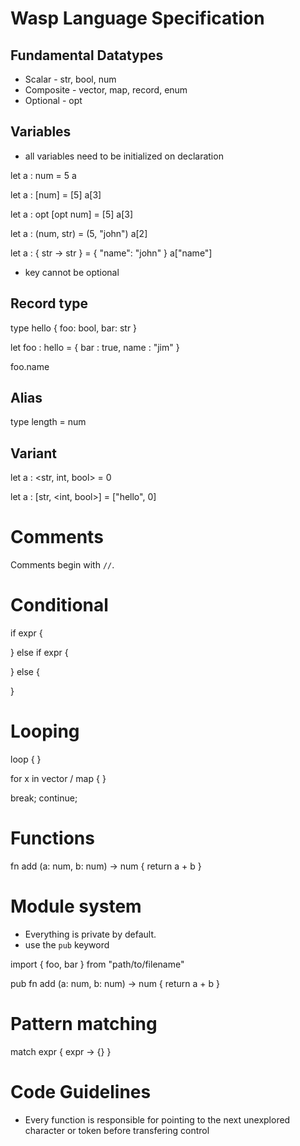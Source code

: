 # Wasp Language Specification

## Fundamental Datatypes

- Scalar - str, bool, num
- Composite - vector, map, record, enum
- Optional - opt

## Variables

- all variables need to be initialized on declaration

let a : num = 5
a

let a : [num] = [5]
a[3]

let a : opt [opt num] = [5]
a[3]

let a : (num, str) = (5, "john")
a[2]

let a : { str -> str } = { "name": "john" }
a["name"]

- key cannot be optional

## Record type

type hello {
	foo: bool,
    bar: str
}

let foo : hello = {
  bar : true,
  name : "jim"
}

foo.name

## Alias

type length = num

## Variant

let a : <str, int, bool> = 0

let a : [str, <int, bool>] = ["hello", 0]

# Comments

Comments begin with `//`.

# Conditional

if expr {

} else if expr {

} else {

}

# Looping

loop { }

for x in vector / map { }

break;
continue;

# Functions

fn add (a: num, b: num) -> num {
	return a + b
}

# Module system

- Everything is private by default.
- use the `pub` keyword

import { foo, bar } from "path/to/filename"

pub fn add (a: num, b: num) -> num {
	return a + b
}
 
 # Pattern matching

 match expr {
    expr -> {}
 }



# Code Guidelines

- Every function is responsible for pointing to the next unexplored 
character or token before transfering control